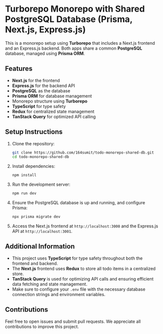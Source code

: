 # Turborepo Monorepo with Shared PostgreSQL Database (Prisma, Next.js, Express.js)

This is a monorepo setup using **Turborepo** that includes a Next.js frontend and an Express.js backend. Both apps share a common **PostgreSQL** database, managed using **Prisma ORM**.

## Features

- **Next.js** for the frontend
- **Express.js** for the backend API
- **PostgreSQL** as the database
- **Prisma ORM** for database management
- Monorepo structure using **Turborepo**
- **TypeScript** for type safety
- **Redux** for centralized state management
- **TanStack Query** for optimized API calling

## Setup Instructions

1. Clone the repository:
   ```sh
   git clone https://github.com/164sumit/todo-monorepo-shared-db.git
   cd todo-monorepo-shared-db
   ```

2. Install dependencies:
   ```sh
   npm install
   ```

3. Run the development server:
   ```sh
   npm run dev
   ```

4. Ensure the PostgreSQL database is up and running, and configure Prisma:
   ```sh
   npx prisma migrate dev
   ```

5. Access the Next.js frontend at `http://localhost:3000` and the Express.js API at `http://localhost:3001`.

## Additional Information

- This project uses **TypeScript** for type safety throughout both the frontend and backend.
- The **Next.js** frontend uses **Redux** to store all todo items in a centralized store.
- **TanStack Query** is used for optimizing API calls and ensuring efficient data fetching and state management.
- Make sure to configure your `.env` file with the necessary database connection strings and environment variables.

## Contributions

Feel free to open issues and submit pull requests. We appreciate all contributions to improve this project.



